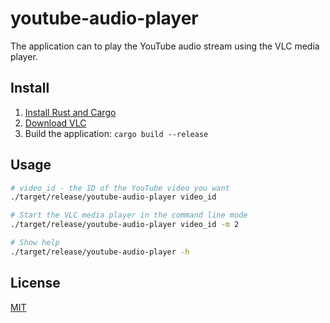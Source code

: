 # youtube-audio-player

The application can to play the YouTube audio stream using the VLC media player.

## Install

1. [Install Rust and Cargo](https://doc.rust-lang.org/cargo/getting-started/installation.html)
2. [Download VLC](https://www.videolan.org/vlc/)
3. Build the application: `cargo build --release`

## Usage

```sh
# video_id - the ID of the YouTube video you want
./target/release/youtube-audio-player video_id

# Start the VLC media player in the command line mode
./target/release/youtube-audio-player video_id -m 2

# Show help
./target/release/youtube-audio-player -h
```

## License

[MIT](LICENSE)
